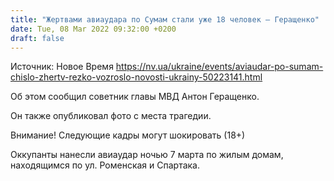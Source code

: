 ```yaml
---
title: "Жертвами авиаудара по Сумам стали уже 18 человек — Геращенко"
date: Tue, 08 Mar 2022 09:32:00 +0200
draft: false
---
```

Источник: Новое Время https://nv.ua/ukraine/events/aviaudar-po-sumam-chislo-zhertv-rezko-vozroslo-novosti-ukrainy-50223141.html


 Об этом сообщил советник главы МВД Антон Геращенко.

Он также опубликовал фото с места трагедии.

Внимание! Следующие кадры могут шокировать (18+)

Оккупанты нанесли авиаудар ночью 7 марта по жилым домам, находящимся по ул. Роменская и Спартака.
